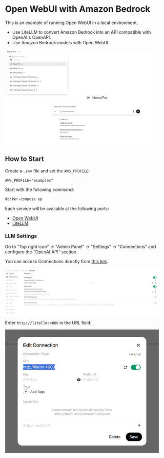 # Open WebUI with Amazon Bedrock

This is an example of running Open WebUI in a local environment.

- Use LiteLLM to convert Amazon Bedrock into an API compatible with OpenAI's OpenAPI.
- Use Amazon Bedrock models with Open WebUI.

![Chat](./assets/chat.png)

## How to Start

Create a `.env` file and set the `AWS_PROFILE`:

```
AWS_PROFILE="examples"
```

Start with the following command:

```bash
docker-compose up
```

Each service will be available at the following ports:

- [Open WebUI](http://localhost:3000)
- [LiteLLM](http://localhost:4000)

### LLM Settings

Go to "Top right icon" -> "Admin Panel" -> "Settings" -> "Connections" and configure the "OpenAI API" section.

You can access Connections directly from [this link](http://localhost:3000/admin/settings/connections).

![alt text](./assets/connenctions.png)

Enter `http://litellm:4000` in the URL field:

![alt text](./assets/configure-litellm-url.png)
